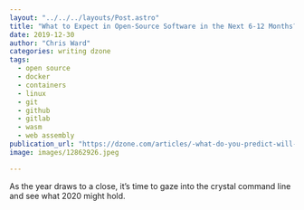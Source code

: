 ```yaml
---
layout: "../../../layouts/Post.astro"
title: "What to Expect in Open-Source Software in the Next 6-12 Months?"
date: 2019-12-30
author: "Chris Ward"
categories: writing dzone
tags: 
  - open source
  - docker
  - containers
  - linux
  - git
  - github
  - gitlab
  - wasm
  - web assembly
publication_url: "https://dzone.com/articles/-what-do-you-predict-will-happen-in-open-source-so"
image: images/12862926.jpeg

---
```

As the year draws to a close, it’s time to gaze into the crystal command line and see what 2020 might hold.

